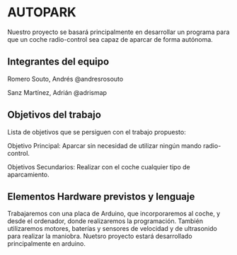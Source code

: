 # AUTOPARK 

Nuestro proyecto se basará principalmente en desarrollar un programa para que un coche radio-control sea capaz de aparcar de forma autónoma.

## Integrantes del equipo

Romero Souto, Andrés @andresrosouto                      
                                                                                                          
Sanz Martínez, Adrián @adrismap
  

## Objetivos del trabajo

Lista de objetivos que se persiguen con el trabajo propuesto:                                                                          
                                                                                                                                           
Objetivo Principal: Aparcar sin necesidad de utilizar ningún mando radio-control.
                                                                                                                                          
Objetivos Secundarios: Realizar con el coche cualquier tipo de aparcamiento.


## Elementos Hardware previstos y lenguaje

Trabajaremos con una placa de Arduino, que incorporaremos al coche, y desde el ordenador, donde realizaremos la programación. También utilizaremos motores, baterías y sensores de velocidad y de ultrasonido para realizar la maniobra.
                                                                                                                                          Nuetsro proyecto estará desarrollado principalmente en arduino. 
                                                                                                                                                                                                                                    


## 
